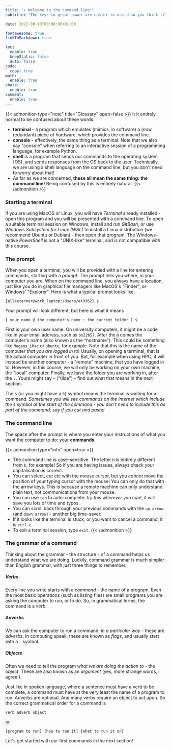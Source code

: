 ```yaml
---
title: "∙ Welcome to the command line!"
subtitle: "The keys to great power are easier to use than you think :)"

date: 2022-09-10T00:00:00+01:00

fontawesome: true
linkToMarkdown: true

toc:
  enable: true
  keepStatic: false
  auto: false
code:
  copy: true
math:
  enable: true
share:
  enable: true
comment:
  enable: true
---
```


{{< admonition type="note" title="Glossary" open=false >}}
It it entirely normal to be confused about these words:
* **terminal** - a program which emulates (mimics, in software) a (now redundant) piece of hardware, which provides the command line.
* **console** - effectively, the same thing as a terminal. Note that we also say "console" when referring to an interactive session of a programming language, for example Python.
* **shell** is a program that sends our commands to the operating system (OS), and sends responses from the OS back to the user. Technically, we are using a shell language on the command line, but you don't need to worry about that!
* As far as we are concerned, **these all mean the same thing: the command line!** Being confused by this is entirely natural.
{{< /admonition >}}

### Starting a terminal
If you are using MacOS or Linux, you will have *Terminal* already installed - open this program and you will be presented with a command line. To open a suitable terminal session on Windows, install and run *GitBash*, or use *Windows Subsystem for Linux (WSL)* to install a Linux distribution (we recommend Ubuntu or Debian) - then open that program. The Windows-native *PowerShell* is not a "UNIX-like" terminal, and is not compatible with this course.

### The prompt
When you open a terminal, you will be provided with a line for entering commands, starting with a *prompt*. The prompt tells you where, in your computer you are. When on the command line, you always have a location, just like you do in graphical file managers like MacOS's "Finder", or Windows' "Explorer". Here is what a typical prompt looks like:

```
[alleetanner@work_laptop:/Users/at9362] $
```

Your prompt will look different, but here is what it means

```
[ your name @ the computer's name : the current folder ] $
```

First is your own user name. On university computers, it might be a code like in your email address, such as `bx22657`. After the `@` comes the computer's name (also known as the "hostname"). This could be something like `Megans_iMac` or `ubuntu`, for example. Note that this is the name of the computer *that you are logged in to*! Usually, on opening a terminal, that is the actual computer in front of you. But, for example when using HPC, it will instead be another computer - a "remote" machine, that you have logged in to. However, in this course, we will only be working on your own machine, the "local" computer. Finally, we have the folder you are working in, after the `:`. Yours might say `~` ("tilde") - find out what that means in the next section.

The `$` (or you might have a `%`) symbol means the terminal is waiting for a command. *Sometimes you will see commands on the internet which include the `$` symbol at the start of the command - you don't need to include this as part of the command, say if you cut and paste!* 

### The command line
The space after the prompt is where you enter your instructions of what you want the computer to do: your **commands**.

{{< admonition type="info" open=true >}}
- The command line is case-sensitive. The letter `H` is entirely different from `h`, for example! So if you are having issues, always check your capitalisation is correct.
- You can select, cut etc with the mouse cursor, but you *cannot* move the position of your typing cursor with the mouse! You can only do that with the arrow keys. This is because a remote machine can only understand plain text, not communications from your mouse.
- You can use `tab` to auto-complete: *try this wherever you can!*, it will save you lots of time and typos.
- You can scroll back through your previous commands with the `up arrow` (and `down arrow`) - another big time-saver.
- If it looks like the terminal is stuck, or you want to cancel a command, it is `ctrl-c`.
- To exit a terminal session, type `exit`.
{{< /admonition >}}

### The grammar of a command
Thinking about the grammar - the structure - of a command helps us understand what we are doing. Luckily, command grammar is much simpler than English grammar, with just three things to remember.
##### Verbs
Every line you write starts with a *command* - the name of a program. Even the most basic operations (such as listing files) are small programs you are asking the computer to run, or to *do*. So, in grammatical terms, the command is a *verb*.
##### Adverbs
We can ask the computer to run a command, *in a particular way* - these are *adverbs*. In computing speak, these are known as *flags*, and usually start with a `-` symbol. 
##### Objects
Often we need to tell the program *what we are doing the action to* - the *object*. These are also known as an *argument* (yes, more strange words, I agree!).

Just like in spoken language, where a sentence must have a verb to be complete, a command must have at the very least the name of a program to run. Adverbs are optional. And many verbs require an object to act upon. So the correct grammatical order for a command is
```
verb adverb object
```
or
```
[program to run] [how to run it] [what to run it on]
```

Let's get started with our first commands in the next section!

